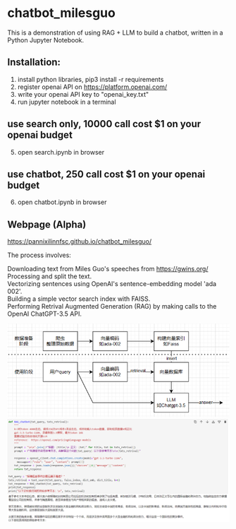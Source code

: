 # chatbot_milesguo

This is a demonstration of using RAG + LLM to build a chatbot, written in a Python Jupyter Notebook.  

## Installation:  
1. install python libraries, pip3 install -r requirements  
2. register openai API on https://platform.openai.com/   
3. write your openai API key to "openai_key.txt"  
4. run jupyter notebook in a terminal  
## use search only, 10000 call cost $1 on your openai budget
5. open search.ipynb in browser  
## use chatbot, 250 call cost $1 on your openai budget
6. open chatbot.ipynb in browser  

## Webpage (Alpha)

https://pannixilinnfsc.github.io/chatbot_milesguo/  



The process involves:  

Downloading text from Miles Guo's speeches from https://gwins.org/  
Processing and split the text.  
Vectorizing sentences using OpenAI's sentence-embedding model 'ada 002'.  
Building a simple vector search index with FAISS.  
Performing Retrival Augmented Generation (RAG) by making calls to the OpenAI ChatGPT-3.5 API.  


![fig1](./docs/fig1.png)
![fig2](./docs/fig2.png)

